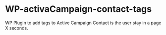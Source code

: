 # WP-activaCampaign-contact-tags
WP Plugin to add tags to Active Campaign Contact is the user stay in a page X seconds.
